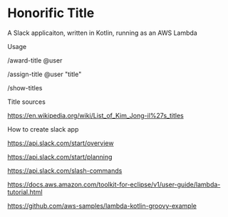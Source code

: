 # Honorific Title

A Slack applicaiton, written in Kotlin, running as an AWS Lambda

Usage

/award-title @user

/assign-title @user "title"

/show-titles



Title sources

https://en.wikipedia.org/wiki/List_of_Kim_Jong-il%27s_titles

How to create slack app

https://api.slack.com/start/overview

https://api.slack.com/start/planning

https://api.slack.com/slash-commands

https://docs.aws.amazon.com/toolkit-for-eclipse/v1/user-guide/lambda-tutorial.html

https://github.com/aws-samples/lambda-kotlin-groovy-example
